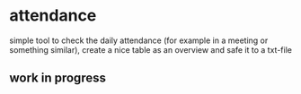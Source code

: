 # attendance

simple tool to check the daily attendance (for example in a meeting or something similar), create a nice table as an overview and safe it to a txt-file

## work in progress
